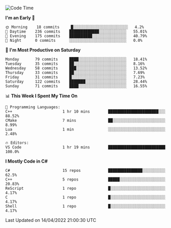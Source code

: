 <!--START_SECTION:waka-->
![Code Time](http://img.shields.io/badge/Code%20Time-767%20hrs%2020%20mins-blue)

**I'm an Early 🐤** 

```text
🌞 Morning    18 commits     █░░░░░░░░░░░░░░░░░░░░░░░░   4.2% 
🌆 Daytime    236 commits    █████████████░░░░░░░░░░░░   55.01% 
🌃 Evening    175 commits    ██████████░░░░░░░░░░░░░░░   40.79% 
🌙 Night      0 commits      ░░░░░░░░░░░░░░░░░░░░░░░░░   0.0%

```
📅 **I'm Most Productive on Saturday** 

```text
Monday       79 commits     ████░░░░░░░░░░░░░░░░░░░░░   18.41% 
Tuesday      35 commits     ██░░░░░░░░░░░░░░░░░░░░░░░   8.16% 
Wednesday    58 commits     ███░░░░░░░░░░░░░░░░░░░░░░   13.52% 
Thursday     33 commits     ██░░░░░░░░░░░░░░░░░░░░░░░   7.69% 
Friday       31 commits     █░░░░░░░░░░░░░░░░░░░░░░░░   7.23% 
Saturday     122 commits    ███████░░░░░░░░░░░░░░░░░░   28.44% 
Sunday       71 commits     ████░░░░░░░░░░░░░░░░░░░░░   16.55%

```


📊 **This Week I Spent My Time On** 

```text
💬 Programming Languages: 
C++                      1 hr 10 mins        ██████████████████████░░░   88.52% 
CMake                    7 mins              ██░░░░░░░░░░░░░░░░░░░░░░░   8.99% 
Lua                      1 min               ░░░░░░░░░░░░░░░░░░░░░░░░░   2.48%

🔥 Editors: 
VS Code                  1 hr 19 mins        █████████████████████████   100.0%

```

**I Mostly Code in C#** 

```text
C#                       15 repos            ███████████████░░░░░░░░░░   62.5% 
C++                      5 repos             █████░░░░░░░░░░░░░░░░░░░░   20.83% 
ReScript                 1 repo              █░░░░░░░░░░░░░░░░░░░░░░░░   4.17% 
C                        1 repo              █░░░░░░░░░░░░░░░░░░░░░░░░   4.17% 
Shell                    1 repo              █░░░░░░░░░░░░░░░░░░░░░░░░   4.17%

```



 Last Updated on 14/04/2022 21:00:30 UTC
<!--END_SECTION:waka-->
